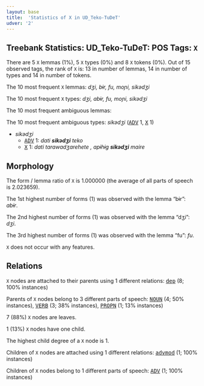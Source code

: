 ```yaml
---
layout: base
title:  'Statistics of X in UD_Teko-TuDeT'
udver: '2'
---
```


## Treebank Statistics: UD_Teko-TuDeT: POS Tags: `X`

There are 5 `X` lemmas (1%), 5 `X` types (0%) and 8 `X` tokens (0%).
Out of 15 observed tags, the rank of `X` is: 13 in number of lemmas, 14 in number of types and 14 in number of tokens.

The 10 most frequent `X` lemmas: <em>dʒi, bɨr, fu, moɲi, sikədʒi</em>

The 10 most frequent `X` types:  <em>dʒi, abɨr, fu, moɲi, sikədʒi</em>

The 10 most frequent ambiguous lemmas: 

The 10 most frequent ambiguous types:  <em>sikədʒi</em> (<tt><a href="eme_tudet-pos-ADV.html">ADV</a></tt> 1, <tt><a href="eme_tudet-pos-X.html">X</a></tt> 1)


* <em>sikədʒi</em>
  * <tt><a href="eme_tudet-pos-ADV.html">ADV</a></tt> 1: <em>dati <b>sikədʒi</b> teko</em>
  * <tt><a href="eme_tudet-pos-X.html">X</a></tt> 1: <em>dati tarawadʒarehete , apɨhɨg <b>sikədʒi</b> maire</em>

## Morphology

The form / lemma ratio of `X` is 1.000000 (the average of all parts of speech is 2.023659).

The 1st highest number of forms (1) was observed with the lemma “bɨr”: <em>abɨr</em>.

The 2nd highest number of forms (1) was observed with the lemma “dʒi”: <em>dʒi</em>.

The 3rd highest number of forms (1) was observed with the lemma “fu”: <em>fu</em>.

`X` does not occur with any features.


## Relations

`X` nodes are attached to their parents using 1 different relations: <tt><a href="eme_tudet-dep-dep.html">dep</a></tt> (8; 100% instances)

Parents of `X` nodes belong to 3 different parts of speech: <tt><a href="eme_tudet-pos-NOUN.html">NOUN</a></tt> (4; 50% instances), <tt><a href="eme_tudet-pos-VERB.html">VERB</a></tt> (3; 38% instances), <tt><a href="eme_tudet-pos-PROPN.html">PROPN</a></tt> (1; 13% instances)

7 (88%) `X` nodes are leaves.

1 (13%) `X` nodes have one child.

The highest child degree of a `X` node is 1.

Children of `X` nodes are attached using 1 different relations: <tt><a href="eme_tudet-dep-advmod.html">advmod</a></tt> (1; 100% instances)

Children of `X` nodes belong to 1 different parts of speech: <tt><a href="eme_tudet-pos-ADV.html">ADV</a></tt> (1; 100% instances)

